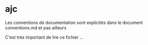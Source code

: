 # ajc

Les conventions de documentation sont explicités dans le document conventions.md et pas ailleurs

C'est très important de lire ce fichier ...





